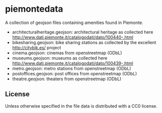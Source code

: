 # piemontedata
A collection of geojson files containing amenities found in Piemonte.

- architecturalheritage.geojson: architectural heritage as collected here http://www.dati.piemonte.it/catalogodati/dato/100440-.html
- bikesharing.geojson: bike sharing stations as collected by the excellent http://citybik.es/ project
- cinema.geojson: cinemas from openstreetmap (ODbL)
- museums.geojson: museums as collected here http://www.dati.piemonte.it/catalogodati/dato/100439-.html
- metro.geojson: metro stations from openstreetmap (ODbL)
- postoffices.geojson: post offices from openstreetmap (ODbL)
- theatre.geojson: theaters from openstreetmap (ODbL)

License
-------
Unless otherwise specified in the file data is distributed with a CC0 license.
